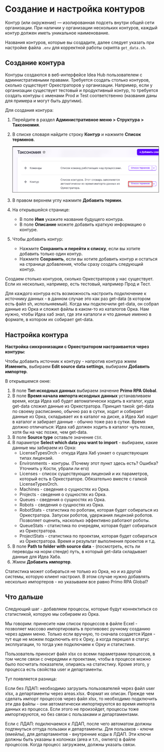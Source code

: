 # Создание и настройка контуров

Контур (или окружение) — изолированная подсеть внутри общей сети организации. При наличии у организации нескольких контуров, каждый контур должен иметь уникальное наименование.

Названия контуров, которые вы создадите, далее следует указать при настройке файла `.env` для корректной работы скрипта `get_data.sh`.

## Создание контура

Контуры создаются в веб-интерфейсе Idea Hub пользователем с административными правами. Требуется создать столько контуров, сколько существует Оркестраторов у организации. Например, если у организации существует тестовый и продуктивный контур, то требуется создать контуры с именами Prod и Test соответственно (названия даны для примера и могут быть другими).

Для создания контура:
1. Перейдите в раздел **Административное меню > Структура > Таксономия**.
1. В списке словаря найдите строку **Контур** и нажмите **Список терминов**.

   ![Таксономия](<../../../idea-hub/resources/admin/installation/taxonomy.png>)

1. В правом верхнем углу нажмите **Добавить термин**.
1. На открывшейся странице:
   * В поле **Имя** укажите название будущего контура.
   * В поле **Описание** можете добавить краткую информацию о контуре.
1. Чтобы добавить контур:
   * Нажмите **Сохранить и перейти к списку**, если вы хотите добавить только один контур.
   * Нажмите **Сохранить**, если вы хотите добавить контур и остаться на странице добавления, чтобы сразу создать следующий контур.
   
Создаем столько контуров, сколько Оркестраторов у нас существует. Если их несколько, например, есть тестовый, например Прод и Тест.

Для каждого контура есть возможность настроить подключение к источнику данных - в данном случае это как раз get-data (в котором есть файл sh, испольняемый). Когда мы подключили get-data, он собрал данные из Орка и сложил файлы в каком-то из каталогов Орка. Нам нужно, чтобы Идеа хаб знал, где эти каталоги и что данные именно в формате, в котором их собирает get-data.

## Настройка контура

**Настройка синхронизации с Оркестратором настраивается через контуры:**

Чтобы добавить источник к контуру - напротив контура жмем **Изменить**, выбираем **Edit source data settings**, выбираем **Добавить импортер**. 

В открывшемся окне:
1. В поле **Тип исходных данных** выбираем значение **Primo RPA Global**. 
1. В поле **Время начала импорта исходных данных** устанавливаем время, когда Идеа хаб будет автоматически ходить в каталог, куда get-data сложил данные из Оркестратора. Принцип такой: get-data по своему расписанию, обычно раз в сутки, ходит и собирает данные из Орка, складывает их в каталог на диске, а Идеа Хаб ходит в каталог и забирает данные - обычно тоже раз в сутки. Время должно отличаться: Идеа хаб должен ходить в каталог чуть позже, хотя бы на час позже, чем get-data.
1. В поле **Source type** оставьте значение `CSV`.
1. В параметре **Select which data you want to import** - выбираем, какие данные мы забираем из Орка:
   * LicenseTypesOrch - откуда Идеа Хаб узнает о существующих типах лицензий.
   * Environments - контуры. (Почему этот пункт здесь есть? Ошибка? Уточнить у Кости, убрали ли его)
   * Licenses - список существующих лицензий и их параметров, который есть в Оркестраторе. Обязательно вместе с галкой LicenseTypesOrch. 
   * Machines - сведения о сущностях из Орка.
   * Projects - сведения о сущностях из Орка.
   * Queues - сведения о сущностях из Орка.
   * Robots - сведения о сущностях из Орка.
   * RobotStats - статистика по роботам, которая будет собираться из Оркестратора. Запуски роботов, удержания лицензий роботов. Позволяет оценить, насколько эффективно работают роботы. 
   * QueueStats - статистика по очередям, которая будет собираться из Оркестратора.
   * ProjectStats - статистика по проектам, которая будет собираться из Оркестратора. Время и результат выполнения проектов и т.д.
1. В поле **Path to folder with source data** - (посмотреть, есть ли переводы на норм стенде) путь, в который get-data складывает данные для Идеа Хаба. 
1. Жмем **Добавить импортер**.

Статистика может собираться не только из Орка, но и из другой системы, которую клиент настроил. В этом случае нужно добавлять несколько импортеров - но указываем все равно Primo RPA Global?


## Что дальше
Следующий шаг - добавляем процессы, которые будут коннектиться со статистикой, которую мы собираем из Орка.

Мы говорим: принесите нам список процессов в файле Ecxel - позволяет массово импортировать в противовес ручному созданию через админ меню. Только если вручную, то сначала создается Идея - тут еще не можем подключить его к Орку, а когда перешел в статус эксплуатации, то тогда уже подключаем к Орку и статистике.

Пользователь приносит файл xlsx со всеми параметрами процессов, в том числе связи с очередями и проектами, чтобы в процессе можно было посчитать показатели, опираясь на статистику. Кроме этого, у процесса есть свойства user и департаменты.

Тут появляется разница:

Если без ЛДАП: необходимо загрузить пользователей через файл user xlsx, а департаменты через areas.xlsx. Формат их описан. Прежде чем сделать импорт процессов через файл xlsx, то необходимо подключить эти два файлы - они автоматически импортируются во время импорта данных из процесса. Если этого не произойдет, процессы тоже импортируются, но без связи с пользаками и департаментами.


Если с ЛДАП: подключаемся к ЛДАП, после чего автоматом должны подтянуться оттуда пользаки и департаменты. Для пользаков - ключи (емейлы), для департаментов - внутренние коды в ЛДАП. Эти ключи должны быть указаны в колонках (area и т.п., owners) в файле процессов. Когда процесс загружаем, должны указать связи. 
